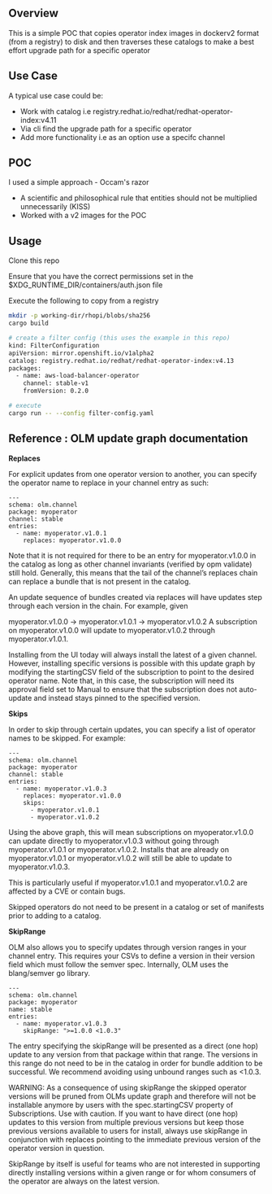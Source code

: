 ## Overview

This is a simple POC that copies operator index images in dockerv2 format (from a registry) to disk
and then traverses these catalogs to make a best effort upgrade path for a specific operator

## Use Case

A typical use case could be:
- Work with catalog i.e registry.redhat.io/redhat/redhat-operator-index:v4.11
- Via cli find the upgrade path for a specific operator
- Add more functionality i.e as an option use a specifc channel

## POC 

I used a simple approach - Occam's razor

- A scientific and philosophical rule that entities should not be multiplied unnecessarily (KISS)
- Worked with a v2 images for the POC


## Usage

Clone this repo

Ensure that you have the correct permissions set in the $XDG_RUNTIME_DIR/containers/auth.json file

Execute the following to copy from a registry

```bash
mkdir -p working-dir/rhopi/blobs/sha256
cargo build 

# create a filter config (this uses the example in this repo)
kind: FilterConfiguration
apiVersion: mirror.openshift.io/v1alpha2
catalog: registry.redhat.io/redhat/redhat-operator-index:v4.13
packages:
  - name: aws-load-balancer-operator
    channel: stable-v1
    fromVersion: 0.2.0

# execute 
cargo run -- --config filter-config.yaml 
```

## Reference : OLM update graph documentation

**Replaces**

For explicit updates from one operator version to another, you can specify the operator name to replace in your channel entry as such:

```
---
schema: olm.channel
package: myoperator
channel: stable
entries:
  - name: myoperator.v1.0.1
    replaces: myoperator.v1.0.0
```

Note that it is not required for there to be an entry for myoperator.v1.0.0 in the catalog as long as other channel invariants (verified by opm validate) still hold. Generally, this means that the tail of the channel’s replaces chain can replace a bundle that is not present in the catalog.

An update sequence of bundles created via replaces will have updates step through each version in the chain. For example, given

myoperator.v1.0.0 -> myoperator.v1.0.1 -> myoperator.v1.0.2
A subscription on myoperator.v1.0.0 will update to myoperator.v1.0.2 through myoperator.v1.0.1.

Installing from the UI today will always install the latest of a given channel. However, installing specific versions is possible with this update graph by modifying the startingCSV field of the subscription to point to the desired operator name. Note that, in this case, the subscription will need its approval field set to Manual to ensure that the subscription does not auto-update and instead stays pinned to the specified version.


**Skips**

In order to skip through certain updates, you can specify a list of operator names to be skipped. For example:


```
---
schema: olm.channel
package: myoperator
channel: stable
entries:
  - name: myoperator.v1.0.3
    replaces: myoperator.v1.0.0
    skips:
      - myoperator.v1.0.1
      - myoperator.v1.0.2
```

Using the above graph, this will mean subscriptions on myoperator.v1.0.0 can update directly to myoperator.v1.0.3 without going through myoperator.v1.0.1 or myoperator.v1.0.2. Installs that are already on myoperator.v1.0.1 or myoperator.v1.0.2 will still be able to update to myoperator.v1.0.3.

This is particularly useful if myoperator.v1.0.1 and myoperator.v1.0.2 are affected by a CVE or contain bugs.

Skipped operators do not need to be present in a catalog or set of manifests prior to adding to a catalog.

**SkipRange**

OLM also allows you to specify updates through version ranges in your channel entry. This requires your CSVs to define a version in their version field which must follow the semver spec. Internally, OLM uses the blang/semver go library.

```
---
schema: olm.channel
package: myoperator
name: stable
entries:
  - name: myoperator.v1.0.3
    skipRange: ">=1.0.0 <1.0.3"
```

The entry specifying the skipRange will be presented as a direct (one hop) update to any version from that package within that range. The versions in this range do not need to be in the catalog in order for bundle addition to be successful. We recommend avoiding using unbound ranges such as <1.0.3.

WARNING: As a consequence of using skipRange the skipped operator versions will be pruned from OLMs update graph and therefore will not be installable anymore by users with the spec.startingCSV property of Subscriptions. Use with caution. If you want to have direct (one hop) updates to this version from multiple previous versions but keep those previous versions available to users for install, always use skipRange in conjunction with replaces pointing to the immediate previous version of the operator version in question.

SkipRange by itself is useful for teams who are not interested in supporting directly installing versions within a given range or for whom consumers of the operator are always on the latest version.
